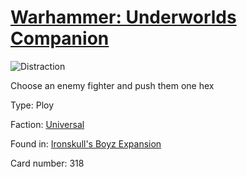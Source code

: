 # [Warhammer: Underworlds Companion](https://guidokessels.github.io/wh-underworlds)

  

![Distraction](https://warhammerunderworlds.com/wp-content/uploads/sites/6/2017/12/318_ENG-Distraction.png)

Choose an enemy fighter and push them one hex

Type: Ploy

Faction: [Universal](https://guidokessels.github.io/wh-underworlds/factions/universal.md)

Found in: [Ironskull's Boyz Expansion](https://guidokessels.github.io/wh-underworlds/locations/ironskulls-boyz-expansion.md)

Card number: 318
